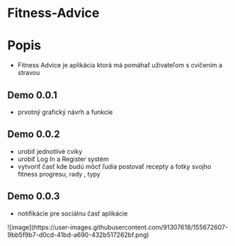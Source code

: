 # Fitness-Advice
<h1>Popis</h1>
<ul>
  <li>Fitness Advice je aplikácia ktorá má pomáhať uživateľom s cvičením a stravou</li>
</ul>
<h2>Demo 0.0.1</h2>
<ul>
  <li>prvotný grafický návrh a funkcie</li>
</ul>
<h2>Demo 0.0.2</h2>
<ul>
  <li>urobiť jednotlivé cviky</li>
  <li>urobiť Log In a Register systém</li>
  <li>vytvoriť časť kde budú môcť ľudia postovať recepty a fotky svojho fitness progresu, rady , typy</li>
</ul>
<h2>Demo 0.0.3</h2>
<ul>
  <li>notifikácie pre sociálnu časť aplikácie</li>
</ul>
![image](https://user-images.githubusercontent.com/91307618/155672607-9bb5f9b7-d0cd-41bd-a690-432b517262bf.png)
